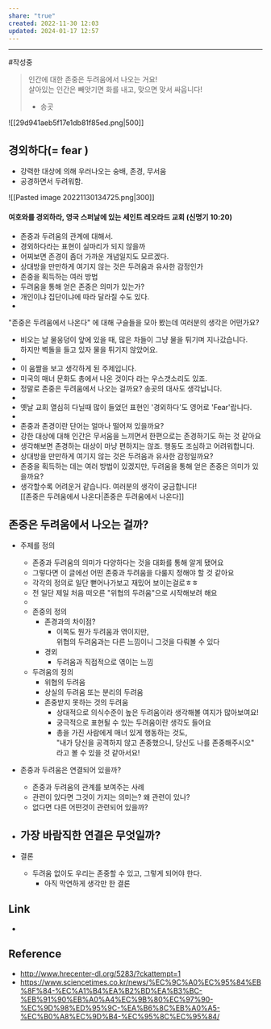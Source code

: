```yaml
---
share: "true"
created: 2022-11-30 12:03
updated: 2024-01-17 12:57
---
```


---
#작성중 

> 인간에 대한 존중은 두려움에서 나오는 거요!  
> 살아있는 인간은 빼앗기면 화를 내고, 맞으면 맞서 싸웁니다!  
> - 송곳  

  ![[29d941aeb5f17e1db81f85ed.png|500]]


## 경외하다(= fear )
- 강력한 대상에 의해 우러나오는 숭배, 존경, 무서움
- 공경하면서 두려워함.

![[Pasted image 20221130134725.png|300]]
#### 여호와를 경외하라, 영국 스퍼날에 있는 세인트 레오라드 교회 (신명기 10:20)


- 존중과 두려움의 관계에 대해서.
- 경외하다라는 표현이 실마리가 되지 않을까
- 어찌보면 존경이 좀더 가까운 개념일지도 모르겠다.
- 상대방을 만만하게 여기지 않는 것은 두려움과 유사한 감정인가
- 존중을 획득하는 여러 방법
- 두려움을 통해 얻은 존중은 의미가 있는가?
- 개인이냐 집단이냐에 따라 달라질 수도 있다.
- 

"존중은 두려움에서 나온다" 에 대해 구슬들을 모아 봤는데 여러분의 생각은 어떤가요?

- 비오는 날 물웅덩이 앞에 있을 때, 많은 차들이 그냥 물을 튀기며 지나갔습니다.  
  하지만 벽돌을 들고 있자 물을 튀기지 않았어요.
- 
- 이 움짤을 보고 생각하게 된 주제입니다.
- 미국의 매너 문화도 총에서 나온 것이다 라는 우스갯소리도 있죠.
- 정말로 존중은 두려움에서 나오는 걸까요? 송곳의 대사도 생각납니다.
- 
-  옛날 교회 열심히 다닐때 많이 들었던 표현인 '경외하다'도 영어로 'Fear'랍니다.
- 
- 존중과 존경이란 단어는 얼마나 떨어져 있을까요?
- 강한 대상에 대해 인간은 무서움을 느끼면서 한편으로는 존경하기도 하는 것 같아요
- 생각해보면 존경하는 대상이 마냥 편하지는 않죠. 행동도 조심하고 어려워합니다.
- 상대방을 만만하게 여기지 않는 것은 두려움과 유사한 감정일까요?
- 존중을 획득하는 데는 여러 방법이 있겠지만, 두려움을 통해 얻은 존중은 의미가 있을까요?
- 생각할수록 어려운거 같습니다. 여러분의 생각이 궁금합니다!  
[[존중은 두려움에서 나온다|존중은 두려움에서 나온다]]


## 존중은 두려움에서 나오는 걸까?

- 주제를 정의
	-  존중과 두려움의 의미가 다양하다는 것을 대화를 통해 알게 됐어요
	- 그렇다면 이 글에선 어떤 존중과 두려움을 다룰지 정해야 할 것 같아요
	- 각각의 정의로 일단 뻗어나가보고 재밌어 보이는걸로ㅎㅎ
	- 전 일단 제일 처음 떠오른 "위협의 두려움"으로 시작해보려 해요
	- 
	- 존중의 정의
		- 존경과의 차이점?
			- 이쪽도 뭔가 두려움과 엮이지만,  
			  위협의 두려움과는 다른 느낌이니 그것을 다뤄볼 수 있다
		- 경외
			- 두려움과 직접적으로 엮이는 느낌
	- 두려움의 정의
		- 위협의 두려움
		- 상실의 두려움 또는 분리의 두려움
		- 존중받지 못하는 것의 두려움
			- 상대적으로 의식수준이 높은 두려움이라 생각해볼 여지가 많아보여요!
			- 궁극적으로 표현될 수 있는 두려움이란 생각도 들어요
			- 총을 가진 사람에게 매너 있게 행동하는 것도,  
			  "내가 당신을 공격하지 않고 존중했으니, 당신도 나를 존중해주시오"  
			  라고 볼 수 있을 것 같아서요!

- 존중과 두려움은 연결되어 있을까? 
	- 존중과 두려움의 관계를 보여주는 사례
	- 관련이 있다면 그것이 가지는 의미는? 왜 관련이 있나?
	- 없다면 다른 어떤것이 관련되어 있을까?
- 가장 바람직한 연결은 무엇일까?
	- 
- 결론
	- 두려움 없이도 우리는 존중할 수 있고, 그렇게 되어야 한다.
		- 아직 막연하게 생각만 한 결론




## Link
- 


## Reference
- http://www.hrecenter-dl.org/5283/?ckattempt=1
- https://www.sciencetimes.co.kr/news/%EC%9C%A0%EC%95%84%EB%8F%84-%EC%A1%B4%EA%B2%BD%EA%B3%BC-%EB%91%90%EB%A0%A4%EC%9B%80%EC%97%90-%EC%9D%98%ED%95%9C-%EA%B6%8C%EB%A0%A5-%EC%B0%A8%EC%9D%B4-%EC%95%8C%EC%95%84/
